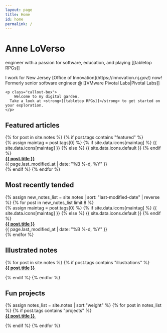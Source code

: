 ```yaml
---
layout: page
title: Home
id: home
permalink: /
---
```


<div class="narrower mbxl">
    <h1 class="font-btm text-xl">Anne LoVerso</h1>
    engineer with a passion for software, education, and playing [[tabletop RPGs]] 
    <p markdown="1">I work for New Jersey [Office of Innovation](https://innovation.nj.gov/) now! Formerly senior software engineer @ [[VMware Pivotal Labs|Pivotal Labs]]</p>

    <p class="callout-box">
        Welcome to my digital garden.
      Take a look at <strong>[[tabletop RPGs]]</strong> to get started on your exploration.
    </p>
</div>

## Featured articles

<div class="mbxl caterpillar-container fdr mtd">
{% for post in site.notes %}
{% if post.tags contains "featured" %}
<div class="caterpillar">
    <div class="caterpillar-inner fdr">
        <div class="text-l mrm">
            {% assign maintag = post.tags[0] %}
            {% if site.data.icons[maintag] %}
                {{ site.data.icons[maintag] }}
            {% else %}
                {{ site.data.icons.default }}
            {% endif %}
        </div>
        <div>
            <strong>
                <a class="no-icon" href="{{ post.url }}">
                    {{ post.title }}
                </a>
            </strong>
            <div class="text-sm">
                {{ page.last_modified_at | date: "%B %-d, %Y" }}
            </div>
        </div>
    </div>
</div>
{% endif %}
{% endfor %}
</div>

## Most recently tended

<div class="mbxl caterpillar-container fdr mtd">
{% assign new_notes_list = site.notes | sort: "last-modified-date" | reverse %}
{% for post in new_notes_list limit:8 %}
<div class="caterpillar">
    <div class="caterpillar-inner fdr">
        <div class="text-l mrm">
            {% assign maintag = post.tags[0] %}
            {% if site.data.icons[maintag] %}
                {{ site.data.icons[maintag] }}
            {% else %}
                {{ site.data.icons.default }}
            {% endif %}
        </div>
        <div>
            <strong>
                <a class="no-icon" href="{{ post.url }}">
                    {{ post.title }}
                </a>
            </strong>
            <div class="text-sm">
                {{ page.last_modified_at | date: "%B %-d, %Y" }}
            </div>
        </div>
    </div>
</div>
{% endfor %}
</div>

## Illustrated notes

<div class="fdr card-container mbxl">
{% for post in site.notes %}
{% if post.tags contains "illustrations" %}
<div class="card">
    <div class="card-inner">
    <strong>
        <a class="internal-link" href="{{ post.url }}">
            {{ post.title }}
        </a>
    </strong>
    <img class="mtd" src="{{ post.img }}" alt=""/>
</div>
</div>

{% endif %}
{% endfor %}
</div>


## Fun projects

<div class="fdr card-container">
{% assign notes_list = site.notes | sort:"weight" %}  
{% for post in notes_list %}
{% if post.tags contains "projects" %}
<div class="card">
<div class="card-inner">
    <strong>
        <a class="internal-link" href="{{ post.url }}">
            {{ post.title }}
        </a>
    </strong>
    <img class="mtd" src="{{ post.img }}" alt=""/>
</div>
</div>

{% endif %}
{% endfor %}
</div>
    
